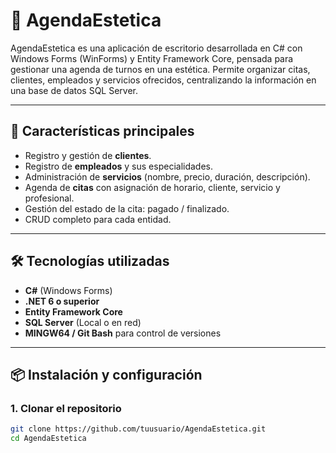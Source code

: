﻿# 💅 AgendaEstetica

AgendaEstetica es una aplicación de escritorio desarrollada en C# con Windows Forms (WinForms) y Entity Framework Core, pensada para gestionar una agenda de turnos en una estética. Permite organizar citas, clientes, empleados y servicios ofrecidos, centralizando la información en una base de datos SQL Server.

---

## 🚀 Características principales

- Registro y gestión de **clientes**.
- Registro de **empleados** y sus especialidades.
- Administración de **servicios** (nombre, precio, duración, descripción).
- Agenda de **citas** con asignación de horario, cliente, servicio y profesional.
- Gestión del estado de la cita: pagado / finalizado.
- CRUD completo para cada entidad.

---

## 🛠️ Tecnologías utilizadas

- **C#** (Windows Forms)
- **.NET 6 o superior**
- **Entity Framework Core**
- **SQL Server** (Local o en red)
- **MINGW64 / Git Bash** para control de versiones

---

## 📦 Instalación y configuración

### 1. Clonar el repositorio

```bash
git clone https://github.com/tuusuario/AgendaEstetica.git
cd AgendaEstetica
